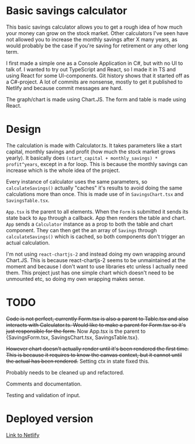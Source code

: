 # Basic savings calculator
This basic savings calculator allows you to get a rough idea of how much your money can grow on the stock market. Other calculators I've seen have not allowed you to increase the monthly savings after X many years, as would probably be the case if you're saving for retirement or any other long term.

I first made a simple one as a Console Application in C\#, but with no UI to talk of. I wanted to try out TypeScript and React, so I made it in TS and using React for some UI-components. Git history shows that it started off as a C\#-project. A lot of commits are nonsense, mostly to get it published to Netlify and because commit messages are hard.

The graph/chart is made using Chart.JS. The form and table is made using React.

# Design
The calculation is made with Calculator.ts. It takes parameters like a start capital, monthly savings and profit (how much the stock market grows yearly).
It basically does `(start_capital + monthly_savings) * profit^years`, except in a for loop. This is because the monthly savings can increase which is the whole idea of the project.

Every instance of calculator uses the same parameters, so `calculateSavings()` actually "caches" it's results to avoid doing the same calculations more than once. This is made use of in `SavingsChart.tsx` and `SavingsTable.tsx`.

`App.tsx` is the parent to all elements. When the `Form` is submitted it sends its state back to `App` through a callback. App then renders the table and chart.
`App` sends a `Calculator` instance as a prop to both the table and chart component. They can then get the an array of `Savings` through `calculateSavings()` which is cached, so both components don't trigger an actual calculation.

I'm not using `react-chartjs-2` and instead doing my own wrapping around Chart.JS. This is because react-chartjs-2 seems to be unmaintained at the moment and because I don't want to use libraries etc unless I actually need them. This project just has one simple chart which doesn't need to be unmounted etc, so doing my own wrapping makes sense.

# TODO
~~Code is not perfect, currently Form.tsx is also a parent to Table.tsx and also interacts with Calculator.ts. Would like to make a parent for Form.tsx so it's just responsible for the form.~~
Now App.tsx is the parent to {SavingsForm.tsx, SavingsChart.tsx, SavingsTable.tsx}. 

~~However chart doesn't actually render until it's been rendered the first time. This is because it requires to know the canvas context, but it cannot until the actual <canvas> has been rendered.~~
Setting ctx in state fixed this.

Probably needs to be cleaned up and refactored.

Comments and documentation.

Testing and validation of input.

# Deployed version
[Link to Netlify](https://vigorous-sammet-7ab0ff.netlify.app/)